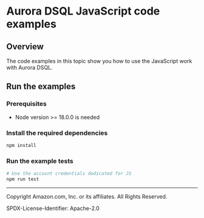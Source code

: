 # Aurora DSQL JavaScript code examples

## Overview

The code examples in this topic show you how to use the JavaScript work with Aurora DSQL. 

## Run the examples

### Prerequisites

* Node version >= 18.0.0 is needed

### Install the required dependencies

```sh
npm install
```

### Run the example tests

```sh
# Use the account credentials dedicated for JS
npm run test
```

---

Copyright Amazon.com, Inc. or its affiliates. All Rights Reserved. 

SPDX-License-Identifier: Apache-2.0
